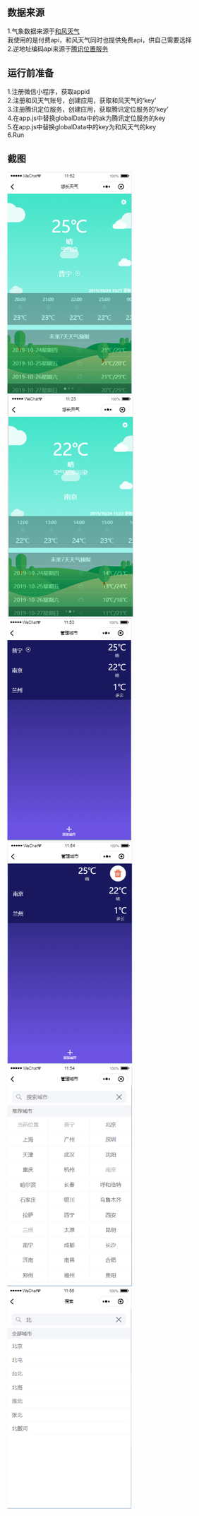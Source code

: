 数据来源<br>
-
1.气象数据来源于[和风天气](https://www.heweather.com/)<br>
  我使用的是付费api，和风天气同时也提供免费api，供自己需要选择<br>
2.逆地址编码api来源于[腾讯位置服务](https://lbs.qq.com/index.html)<br>

运行前准备<br>
-
1.注册微信小程序，获取appid<br>
2.注册和风天气账号，创建应用，获取和风天气的‘key’<br>
3.注册腾讯定位服务，创建应用，获取腾讯定位服务的‘key’<br>
4.在app.js中替换globalData中的ak为腾讯定位服务的key<br>
5.在app.js中替换globalData中的key为和风天气的key<br>
6.Run

截图<br>
-
![](https://github.com/WuKou/wxWeather/raw/master/readmeImg/图片1.png) 
![](https://github.com/WuKou/wxWeather/raw/master/readmeImg/图片2.png) 
![](https://github.com/WuKou/wxWeather/raw/master/readmeImg/图片3.png) 
![](https://github.com/WuKou/wxWeather/raw/master/readmeImg/图片4.png) 
![](https://github.com/WuKou/wxWeather/raw/master/readmeImg/图片5.png) 
![](https://github.com/WuKou/wxWeather/raw/master/readmeImg/图片6.png) 
